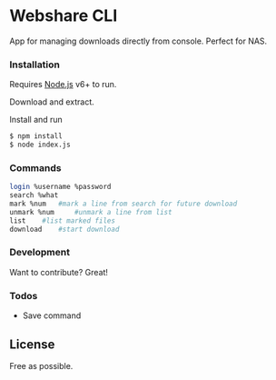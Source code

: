 # Webshare CLI

App for managing downloads directly from console. Perfect for NAS.

### Installation

Requires [Node.js](https://nodejs.org/) v6+ to run.

Download and extract.

Install and run

```sh
$ npm install
$ node index.js
```

### Commands

```sh
login %username %password 
search %what
mark %num   #mark a line from search for future download
unmark %num     #unmark a line from list
list    #list marked files
download    #start download
```


### Development

Want to contribute? Great!

### Todos

 - Save command

License
----
Free as possible.
